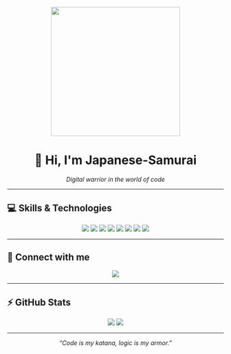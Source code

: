 <!-- README.md -->

<p align="center">
  <img src="https://github.com/github/readme-animation/raw/main/3d-animation.gif" width="300"/>
</p>

<h1 align="center">👋 Hi, I'm Japanese-Samurai</h1>

<p align="center">
  <i>Digital warrior in the world of code</i>
</p>

---

## 💻 Skills & Technologies

<p align="center">
  <img src="https://img.shields.io/badge/Python-3776AB?style=for-the-badge&logo=python&logoColor=white"/>
  <img src="https://img.shields.io/badge/Assembly-6E6E6E?style=for-the-badge"/>
  <img src="https://img.shields.io/badge/C%23-239120?style=for-the-badge&logo=c-sharp&logoColor=white"/>
  <img src="https://img.shields.io/badge/Bash-4EAA25?style=for-the-badge"/>
  <img src="https://img.shields.io/badge/Shell-101010?style=for-the-badge"/>
  <img src="https://img.shields.io/badge/Linux-FCC624?style=for-the-badge&logo=linux&logoColor=black"/>
  <img src="https://img.shields.io/badge/MySQL-4479A1?style=for-the-badge&logo=mysql&logoColor=white"/>
  <img src="https://img.shields.io/badge/JavaScript-F7DF1E?style=for-the-badge&logo=javascript&logoColor=black"/>
</p>

---

## 📱 Connect with me

<p align="center">
  <a href="https://t.me/yourusername" target="_blank">
    <img src="https://img.shields.io/badge/Telegram-soon-2CA5E0?style=for-the-badge&logo=telegram&logoColor=white"/>
  </a>
</p>

---

## ⚡ GitHub Stats

<p align="center">
  <img src="https://github-readme-stats.vercel.app/api?username=YOUR_USERNAME&show_icons=true&theme=radical" />
  <img src="https://github-readme-stats.vercel.app/api/top-langs/?username=YOUR_USERNAME&layout=compact&theme=radical" />
</p>

---

<p align="center">
  <i>“Code is my katana, logic is my armor.”</i>
</p>
